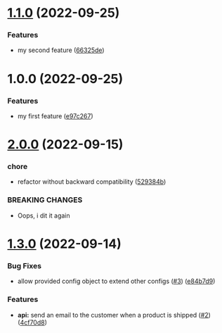 # [1.1.0](https://github.com/bogaertg/semantic-release-demo/compare/1.0.0...1.1.0) (2022-09-25)


### Features

* my second feature ([66325de](https://github.com/bogaertg/semantic-release-demo/commit/66325de96b38959dc2b504118ba23bf90af52466))

# 1.0.0 (2022-09-25)


### Features

* my first feature ([e97c267](https://github.com/bogaertg/semantic-release-demo/commit/e97c267cfbff85a5f190ff958fb7c634e75b9c15))

# [2.0.0](https://github.com/bogaertg/semantic-release-demo/compare/1.3.0...2.0.0) (2022-09-15)


### chore

* refactor without backward compatibility ([529384b](https://github.com/bogaertg/semantic-release-demo/commit/529384b51e49e7bbbce4892c8390b6555daed1f1))


### BREAKING CHANGES

* Oops, i dit it again

# [1.3.0](https://github.com/bogaertg/semantic-release-demo/compare/1.2.0...1.3.0) (2022-09-14)


### Bug Fixes

* allow provided config object to extend other configs ([#3](https://github.com/bogaertg/semantic-release-demo/issues/3)) ([e84b7d9](https://github.com/bogaertg/semantic-release-demo/commit/e84b7d91ce82230104cb2258a1a849859d09de26))


### Features

* **api:** send an email to the customer when a product is shipped ([#2](https://github.com/bogaertg/semantic-release-demo/issues/2)) ([4cf70d8](https://github.com/bogaertg/semantic-release-demo/commit/4cf70d8d69499318b49be58aa4a9429ddfbe7652))
